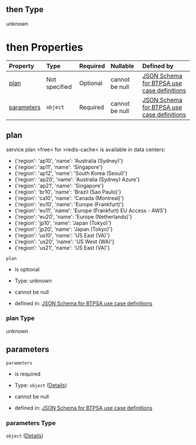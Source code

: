 ## then Type

unknown

# then Properties

| Property                  | Type          | Required | Nullable       | Defined by                                                                                                                                                                                                                                                                                          |
| :------------------------ | :------------ | :------- | :------------- | :-------------------------------------------------------------------------------------------------------------------------------------------------------------------------------------------------------------------------------------------------------------------------------------------------- |
| [plan](#plan)             | Not specified | Optional | cannot be null | [JSON Schema for BTPSA use case definitions](btpsa-usecase-properties-services-items-allof-1-then-allof-93-then-allof-0-then-properties-plan.md "undefined#/properties/services/items/allOf/1/then/allOf/93/then/allOf/0/then/properties/plan")                                                     |
| [parameters](#parameters) | `object`      | Required | cannot be null | [JSON Schema for BTPSA use case definitions](btpsa-usecase-properties-services-items-allof-1-then-allof-93-then-allof-0-then-properties-parameters.md "http://example.com/schemas/redis-free-create.json#/properties/services/items/allOf/1/then/allOf/93/then/allOf/0/then/properties/parameters") |

## plan

service plan >free< for >redis-cache< is available in data centers:

*   {'region': 'ap10', 'name': 'Australia (Sydney)'}
*   {'region': 'ap11', 'name': 'Singapore'}
*   {'region': 'ap12', 'name': 'South Korea (Seoul)'}
*   {'region': 'ap20', 'name': 'Australia (Sydney) Azure'}
*   {'region': 'ap21', 'name': 'Singapore'}
*   {'region': 'br10', 'name': 'Brazil (Sao Paulo)'}
*   {'region': 'ca10', 'name': 'Canada (Montreal)'}
*   {'region': 'eu10', 'name': 'Europe (Frankfurt)'}
*   {'region': 'eu11', 'name': 'Europe (Frankfurt) EU Access - AWS'}
*   {'region': 'eu20', 'name': 'Europe (Netherlands)'}
*   {'region': 'jp10', 'name': 'Japan (Tokyo)'}
*   {'region': 'jp20', 'name': 'Japan (Tokyo)'}
*   {'region': 'us10', 'name': 'US East (VA)'}
*   {'region': 'us20', 'name': 'US West (WA)'}
*   {'region': 'us21', 'name': 'US East (VA)'}

`plan`

*   is optional

*   Type: unknown

*   cannot be null

*   defined in: [JSON Schema for BTPSA use case definitions](btpsa-usecase-properties-services-items-allof-1-then-allof-93-then-allof-0-then-properties-plan.md "undefined#/properties/services/items/allOf/1/then/allOf/93/then/allOf/0/then/properties/plan")

### plan Type

unknown

## parameters



`parameters`

*   is required

*   Type: `object` ([Details](btpsa-usecase-properties-services-items-allof-1-then-allof-93-then-allof-0-then-properties-parameters.md))

*   cannot be null

*   defined in: [JSON Schema for BTPSA use case definitions](btpsa-usecase-properties-services-items-allof-1-then-allof-93-then-allof-0-then-properties-parameters.md "http://example.com/schemas/redis-free-create.json#/properties/services/items/allOf/1/then/allOf/93/then/allOf/0/then/properties/parameters")

### parameters Type

`object` ([Details](btpsa-usecase-properties-services-items-allof-1-then-allof-93-then-allof-0-then-properties-parameters.md))
